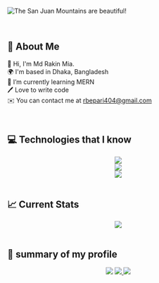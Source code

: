 ![The San Juan Mountains are beautiful!](https://i.ibb.co/yk6dgCK/Black-and-White-Simple-Minimalist-Futuristic-Gaming-You-Tube-Banner-1.png "San Juan Mountains")

 <br />

## 🚀 About Me

👋 Hi, I'm Md Rakin Mia. <br />
🌍 I'm based in Dhaka, Bangladesh <br />
🌱 I’m currently learning MERN <br />
🖊️ Love to write code <br />
✉️ You can contact me at rbepari404@gmail.com

 <br />

## 💻 Technologies that I know

<div align="center">
  <a href="https://skillicons.dev">
    <img src="https://skillicons.dev/icons?i=js,css,html,nodejs,tailwindcss" />
  </a>
</div>

<div align="center">
  <a href="https://skillicons.dev">
    <img src="https://skillicons.dev/icons?i=react,express,mongodb,next,firebase" />
  </a>
</div>
<div align="center">
  <a href="https://skillicons.dev">
    <img src="https://skillicons.dev/icons?i=bootstrap,github,figma,mui" />
  </a>
</div>

 <br />

## 📈 Current Stats

<div align="center">
<!-- [![GitHub Streak](https://github-readme-streak-stats.herokuapp.com?user=Rakibki&theme=react&date_format=j%20M%5B%20Y%5D)](https://git.io/streak-stats) -->
<img src="https://github-readme-streak-stats.herokuapp.com?user=Rakibki&theme=react&date_format=j%20M%5B%20Y%5D)]">
</img>
</div>

 <br />

## 👀 summary of my profile
<div align="center">
  <!-- ![](http://github-profile-summary-cards.vercel.app/api/cards/profile-details?username=Rakibki&theme=dark) -->
  <img src="http://github-profile-summary-cards.vercel.app/api/cards/profile-details?username=Rakibki&theme=dark"></img>

  <a href="https://skillicons.dev">
    <img src=http://github-profile-summary-cards.vercel.app/api/cards/stats?username=Rakibki&theme=dark />
  </a>
  <a href="https://skillicons.dev">
    <img src=http://github-profile-summary-cards.vercel.app/api/cards/repos-per-language?username=Rakibki&theme=dark
 />
  </a>
</div>
